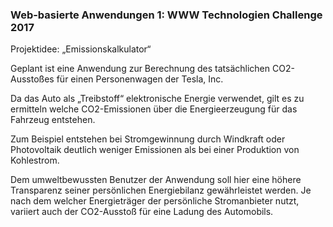### Web-basierte Anwendungen 1: WWW Technologien Challenge 2017


Projektidee: „Emissionskalkulator“


Geplant ist eine Anwendung zur Berechnung des tatsächlichen CO2-Ausstoßes für einen Personenwagen der Tesla, Inc.

Da das Auto als „Treibstoff“ elektronische Energie verwendet, gilt es zu ermitteln welche CO2-Emissionen über die Energieerzeugung für das Fahrzeug entstehen.

Zum Beispiel entstehen bei Stromgewinnung durch Windkraft oder Photovoltaik deutlich weniger Emissionen als bei einer Produktion von Kohlestrom.

Dem umweltbewussten Benutzer der Anwendung soll hier eine höhere Transparenz seiner persönlichen Energiebilanz gewährleistet werden.
Je nach dem welcher Energieträger der persönliche Stromanbieter nutzt, variiert auch der CO2-Ausstoß für eine Ladung des Automobils.

